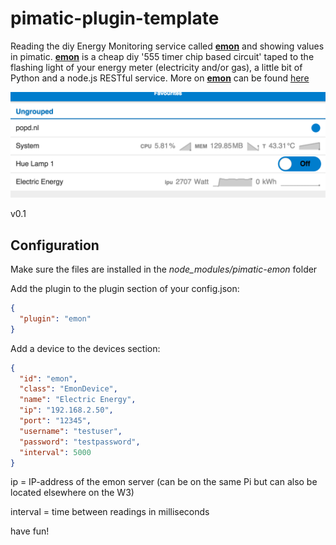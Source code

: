 pimatic-plugin-template
=======================

Reading the diy Energy Monitoring service called [**emon**](https://github.com/dkroeske/emon-server) and showing values in pimatic. [**emon**](https://github.com/dkroeske/emon-server) is a cheap diy '555 timer chip based circuit' taped to the flashing light of your energy meter (electricity and/or gas), a little bit of Python and a node.js RESTful service. More on [**emon**](https://github.com/dkroeske/emon-server) can be found [here](https://github.com/dkroeske/emon-server)

![alt tag](https://github.com/dkroeske/pimatic-emon/blob/master/images/ipu-pimatic.png)

v0.1

Configuration
-------------

Make sure the files are installed in the *node_modules/pimatic-emon* folder

Add the plugin to the plugin section of your config.json:

```json
{
  "plugin": "emon"
}
```

Add a device to the devices section:

```json
{
  "id": "emon",
  "class": "EmonDevice",
  "name": "Electric Energy",
  "ip": "192.168.2.50",
  "port": "12345",
  "username": "testuser",
  "password": "testpassword",
  "interval": 5000
}
```

ip = IP-address of the emon server (can be on the same Pi but can also be located elsewhere on the W3)

interval = time between readings in milliseconds

have fun!


